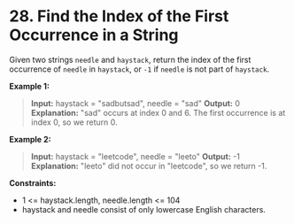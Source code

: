 # 28. Find the Index of the First Occurrence in a String

Given two strings `needle` and `haystack`, return the index of the first occurrence of `needle` in `haystack`, or `-1` if `needle` is not part of `haystack`.

**Example 1:**

> **Input:** haystack = "sadbutsad", needle = "sad"
> **Output:** 0
> **Explanation:** "sad" occurs at index 0 and 6.
> The first occurrence is at index 0, so we return 0.

**Example 2:**

> **Input:** haystack = "leetcode", needle = "leeto"
> **Output:** -1
> **Explanation:** "leeto" did not occur in "leetcode", so we return -1.

**Constraints:**

- 1 <= haystack.length, needle.length <= 104
- haystack and needle consist of only lowercase English characters.
